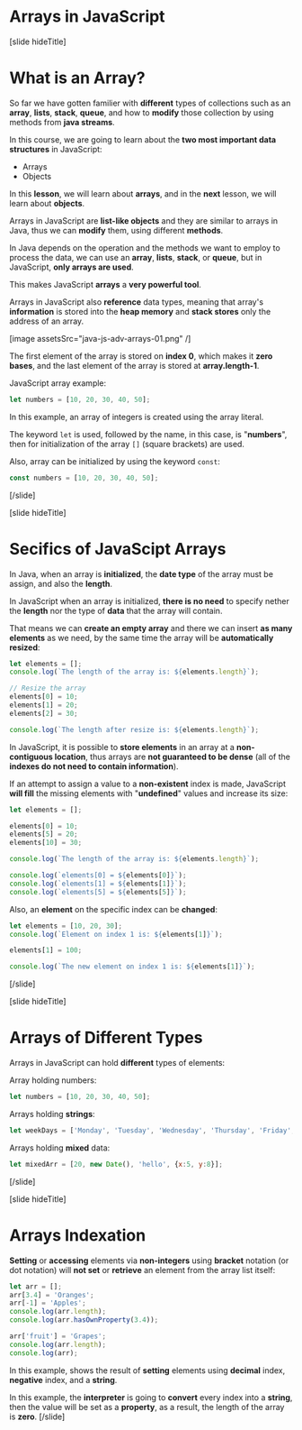 # Arrays in JavaScript

[slide hideTitle]
# What is an Array?

So far we have gotten familier with **different** types of collections such as an **array**, **lists**, **stack**, **queue**, and how to **modify** those collection by using methods from **java streams**.

In this course, we are going to learn about the **two most important data structures** in JavaScript:

- Arrays
- Objects

In this **lesson**, we will learn about **arrays**, and in the **next** lesson, we will learn about **objects**.

Arrays in JavaScript are **list-like objects** and they are similar to arrays in Java, thus we can **modify** them, using different **methods**.

In Java depends on the operation and the methods we want to employ to process the data, we can use an **array**, **lists**, **stack**, or **queue**, but in JavaScript, **only arrays are used**.

This makes JavaScript **arrays** a **very powerful tool**.

Arrays in JavaScript also **reference** data types, meaning that array's **information** is stored into the **heap memory** and **stack stores** only the address of an array.

[image assetsSrc="java-js-adv-arrays-01.png" /]

The first element of the array is stored on **index 0**, which makes it **zero bases**, and the last element of the array is stored at **array.length-1**.

JavaScript array example:

```js
let numbers = [10, 20, 30, 40, 50];
```

In this example, an array of integers is created using the array literal.

The keyword `let` is used, followed by the name, in this case, is "**numbers**", then for initialization of the array `[]` (square brackets) are used. 

Also, array can be initialized by using the keyword `const`:

```js
const numbers = [10, 20, 30, 40, 50];
```

[/slide]

[slide hideTitle]
# Secifics of JavaScipt Arrays

In Java, when an array is **initialized**, the **date type** of the array must be assign, and also the **length**.

In JavaScript when an array is initialized, **there is no need** to specify nether the **length** nor the type of **data** that the array will contain.

That means we can **create an empty array** and there we can insert **as many elements** as we need, by the same time the array will be **automatically resized**:

```js live
let elements = [];
console.log(`The length of the array is: ${elements.length}`);

// Resize the array
elements[0] = 10; 
elements[1] = 20;
elements[2] = 30;

console.log(`The length after resize is: ${elements.length}`);
```

In JavaScript, it is possible to **store elements** in an array at a **non-contiguous location**, thus arrays are **not guaranteed to be dense** (all of the **indexes do not need to contain information**).

If an attempt to assign a value to a **non-existent** index is made, JavaScript **will fill** the missing elements with "**undefined**" values and increase its size:

```js live
let elements = [];

elements[0] = 10; 
elements[5] = 20;
elements[10] = 30;

console.log(`The length of the array is: ${elements.length}`);

console.log(`elements[0] = ${elements[0]}`);
console.log(`elements[1] = ${elements[1]}`);
console.log(`elements[5] = ${elements[5]}`);
```

Also, an **element** on the specific index can be **changed**: 


```js live
let elements = [10, 20, 30];
console.log(`Element on index 1 is: ${elements[1]}`);

elements[1] = 100;

console.log(`The new element on index 1 is: ${elements[1]}`);

```

[/slide]

[slide hideTitle]
# Arrays of Different Types

Arrays in JavaScript can hold **different** types of elements:

Array holding numbers:
```js
let numbers = [10, 20, 30, 40, 50];
```

Arrays holding **strings**:
```js
let weekDays = ['Monday', 'Tuesday', 'Wednesday', 'Thursday', 'Friday', 'Saturday', 'Sunday'];
```

Arrays holding **mixed** data:
```js
let mixedArr = [20, new Date(), 'hello', {x:5, y:8}];
```
[/slide]

[slide hideTitle]
# Arrays Indexation

**Setting** or **accessing** elements via **non-integers** using **bracket** notation (or dot notation) will **not set** or **retrieve** an element from the array list itself:

```js live
let arr = [];
arr[3.4] = 'Oranges';
arr[-1] = 'Apples';
console.log(arr.length);               
console.log(arr.hasOwnProperty(3.4));

arr['fruit'] = 'Grapes';
console.log(arr.length);
console.log(arr);
```

In this example, shows the result of **setting** elements using **decimal** index, **negative** index, and a **string**. 

In this example, the **interpreter** is going to **convert** every index into a **string**, then the value will be set as a **property**, as a result, the length of the array is **zero**.
[/slide]
